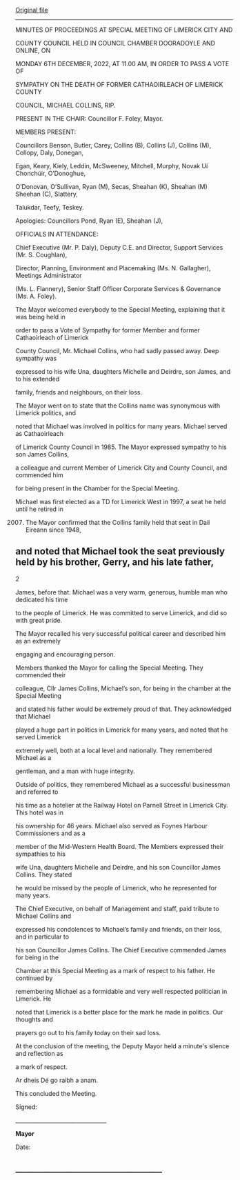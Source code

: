 [Original file](https://www.limerick.ie/sites/default/files/media/documents/2023-01/01%20%28c%29%20Minutes%20Special%20Meeting%2006.12.2022.pdf)

---
MINUTES OF PROCEEDINGS AT SPECIAL MEETING OF LIMERICK CITY AND

COUNTY COUNCIL HELD IN COUNCIL CHAMBER DOORADOYLE AND ONLINE, ON

MONDAY 6TH DECEMBER, 2022, AT 11.00 AM, IN ORDER TO PASS A VOTE OF

SYMPATHY ON THE DEATH OF FORMER CATHAOIRLEACH OF LIMERICK COUNTY

COUNCIL, MICHAEL COLLINS, RIP.

PRESENT IN THE CHAIR: Councillor F. Foley, Mayor.

MEMBERS PRESENT:

Councillors Benson, Butler, Carey, Collins (B), Collins (J), Collins (M), Collopy, Daly, Donegan,

Egan, Keary, Kiely, Leddin, McSweeney, Mitchell, Murphy, Novak Uí Chonchúir, O’Donoghue,

O’Donovan, O’Sullivan, Ryan (M), Secas, Sheahan (K), Sheahan (M) Sheehan (C), Slattery,

Talukdar, Teefy, Teskey.

Apologies: Councillors Pond, Ryan (E), Sheahan (J),

OFFICIALS IN ATTENDANCE:

Chief Executive (Mr. P. Daly), Deputy C.E. and Director, Support Services (Mr. S. Coughlan),

Director, Planning, Environment and Placemaking (Ms. N. Gallagher), Meetings Administrator

(Ms. L. Flannery), Senior Staff Officer Corporate Services & Governance (Ms. A. Foley).

The Mayor welcomed everybody to the Special Meeting, explaining that it was being held in

order to pass a Vote of Sympathy for former Member and former Cathaoirleach of Limerick

County Council, Mr. Michael Collins, who had sadly passed away. Deep sympathy was

expressed to his wife Una, daughters Michelle and Deirdre, son James, and to his extended

family, friends and neighbours, on their loss.

The Mayor went on to state that the Collins name was synonymous with Limerick politics, and

noted that Michael was involved in politics for many years. Michael served as Cathaoirleach

of Limerick County Council in 1985. The Mayor expressed sympathy to his son James Collins,

a colleague and current Member of Limerick City and County Council, and commended him

for being present in the Chamber for the Special Meeting.

Michael was first elected as a TD for Limerick West in 1997, a seat he held until he retired in

2007. The Mayor confirmed that the Collins family held that seat in Dail Eireann since 1948,

and noted that Michael took the seat previously held by his brother, Gerry, and his late father,
---
2

James, before that. Michael was a very warm, generous, humble man who dedicated his time

to the people of Limerick. He was committed to serve Limerick, and did so with great pride.

The Mayor recalled his very successful political career and described him as an extremely

engaging and encouraging person.

Members thanked the Mayor for calling the Special Meeting. They commended their

colleague, Cllr James Collins, Michael’s son, for being in the chamber at the Special Meeting

and stated his father would be extremely proud of that. They acknowledged that Michael

played a huge part in politics in Limerick for many years, and noted that he served Limerick

extremely well, both at a local level and nationally. They remembered Michael as a

gentleman, and a man with huge integrity.

Outside of politics, they remembered Michael as a successful businessman and referred to

his time as a hotelier at the Railway Hotel on Parnell Street in Limerick City. This hotel was in

his ownership for 46 years. Michael also served as Foynes Harbour Commissioners and as a

member of the Mid-Western Health Board. The Members expressed their sympathies to his

wife Una, daughters Michelle and Deirdre, and his son Councillor James Collins. They stated

he would be missed by the people of Limerick, who he represented for many years.

The Chief Executive, on behalf of Management and staff, paid tribute to Michael Collins and

expressed his condolences to Michael’s family and friends, on their loss, and in particular to

his son Councillor James Collins. The Chief Executive commended James for being in the

Chamber at this Special Meeting as a mark of respect to his father. He continued by

remembering Michael as a formidable and very well respected politician in Limerick. He

noted that Limerick is a better place for the mark he made in politics. Our thoughts and

prayers go out to his family today on their sad loss.

At the conclusion of the meeting, the Deputy Mayor held a minute's silence and reflection as

a mark of respect.

Ar dheis Dé go raibh a anam.

This concluded the Meeting.

Signed:

\_\_\_\_\_\_\_\_\_\_\_\_\_\_\_\_\_\_\_\_\_\_\_\_\_\_\_\_\_\_\_\_\_

**Mayor**

Date:

\_\_\_\_\_\_\_\_\_\_\_\_\_\_\_\_\_\_\_\_\_\_\_\_\_\_\_\_\_\_\_\_\_\_
---
